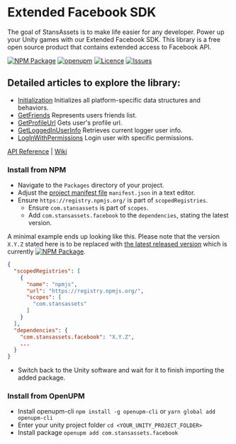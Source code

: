 # Extended Facebook SDK 
The goal of StansAssets is to make life easier for any developer. Power up your Unity games with our Extended Facebook SDK. This library is a free open source product that contains extended access to Facebook API.

[![NPM Package](https://img.shields.io/npm/v/com.stansassets.facebook)](https://www.npmjs.com/package/com.stansassets.facebook)
[![openupm](https://img.shields.io/npm/v/com.stansassets.facebook?label=openupm&registry_uri=https://package.openupm.com)](https://openupm.com/packages/com.stansassets.facebook/)
[![Licence](https://img.shields.io/npm/l/com.stansassets.facebook)](https://github.com/StansAssets/com.stansassets.facebook/blob/master/LICENSE)
[![Issues](https://img.shields.io/github/issues/StansAssets/com.stansassets.facebook)](https://github.com/StansAssets/com.stansassets.facebook/issues)

## Detailed articles to explore the library:
* [Initialization](https://github.com/StansAssets/com.stansassets.facebook/wiki/Initialization) Initializes all platform-specific data structures and behaviors.
* [GetFriends](https://github.com/StansAssets/com.stansassets.facebook/wiki/GetFriends) Represents users friends list.
* [GetProfileUrl](https://github.com/StansAssets/com.stansassets.facebook/wiki/GetProfileUrl) Gets user's profile url.
* [GetLoggedInUserInfo](https://github.com/StansAssets/com.stansassets.facebook/wiki/GetLoggedInUserInfo) Retrieves current logger user info.
* [LogInWithPermissions](https://github.com/StansAssets/com.stansassets.facebook/wiki/LogInWithReadPermissions) Login user with specific permissions.

[API Reference](https://api.stansassets.com/facebook/) | [Wiki](https://github.com/StansAssets/com.stansassets.facebook/wiki)

### Install from NPM
* Navigate to the `Packages` directory of your project.
* Adjust the [project manifest file](https://docs.unity3d.com/Manual/upm-manifestPrj.html) `manifest.json` in a text editor.
* Ensure `https://registry.npmjs.org/` is part of `scopedRegistries`.
  * Ensure `com.stansassets` is part of `scopes`.
  * Add `com.stansassets.facebook` to the `dependencies`, stating the latest version.

A minimal example ends up looking like this. Please note that the version `X.Y.Z` stated here is to be replaced with [the latest released version](https://www.npmjs.com/package/com.stansassets.facebook) which is currently [![NPM Package](https://img.shields.io/npm/v/com.stansassets.facebook)](https://www.npmjs.com/package/com.stansassets.facebook).
  ```json
  {
    "scopedRegistries": [
      {
        "name": "npmjs",
        "url": "https://registry.npmjs.org/",
        "scopes": [
          "com.stansassets"
        ]
      }
    ],
    "dependencies": {
      "com.stansassets.facebook": "X.Y.Z",
      ...
    }
  }
  ```
* Switch back to the Unity software and wait for it to finish importing the added package.

### Install from OpenUPM
* Install openupm-cli `npm install -g openupm-cli` or `yarn global add openupm-cli`
* Enter your unity project folder `cd <YOUR_UNITY_PROJECT_FOLDER>`
* Install package `openupm add com.stansassets.facebook`
